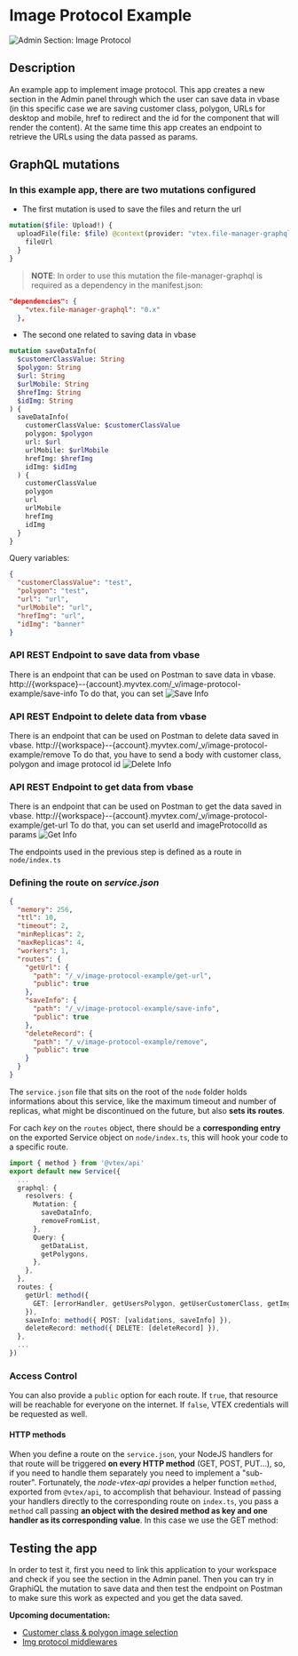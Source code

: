 # Image Protocol Example

![Admin Section: Image Protocol](../public//metadata/images/screenshots/desktop/desktop.png)

## Description

An example app to implement image protocol. This app creates a new section in the Admin panel through which the user can save data in vbase (in this specific case we are saving customer class, polygon, URLs for desktop and mobile, href to redirect and the id for the component that will render the content). At the same time this app creates an endpoint to retrieve the URLs using the data passed as params.

## GraphQL mutations

### In this example app, there are two mutations configured

- The first mutation is used to save the files and return the url

```graphql
mutation($file: Upload!) {
  uploadFile(file: $file) @context(provider: "vtex.file-manager-graphql") {
    fileUrl
  }
}
```

> **NOTE**: In order to use this mutation the file-manager-graphql is required as a dependency in the manifest.json:

```json
"dependencies": {
    "vtex.file-manager-graphql": "0.x"
  },
```

- The second one related to saving data in vbase

```graphql
mutation saveDataInfo(
  $customerClassValue: String
  $polygon: String
  $url: String
  $urlMobile: String
  $hrefImg: String
  $idImg: String
) {
  saveDataInfo(
    customerClassValue: $customerClassValue
    polygon: $polygon
    url: $url
    urlMobile: $urlMobile
    hrefImg: $hrefImg
    idImg: $idImg
  ) {
    customerClassValue
    polygon
    url
    urlMobile
    hrefImg
    idImg
  }
}
```

Query variables:

```json
{
  "customerClassValue": "test",
  "polygon": "test",
  "url": "url",
  "urlMobile": "url",
  "hrefImg": "url",
  "idImg": "banner"
}
```

### API REST Endpoint to save data from vbase

There is an endpoint that can be used on Postman to save data in vbase.
http://{workspace}--{account}.myvtex.com/\_v/image-protocol-example/save-info
To do that, you can set
![Save Info](../public/metadata/images/save-info.png)

### API REST Endpoint to delete data from vbase

There is an endpoint that can be used on Postman to delete data saved in vbase.
http://{workspace}--{account}.myvtex.com/\_v/image-protocol-example/remove
To do that, you have to send a body with customer class, polygon and image protocol id
![Delete Info](../public/metadata/images/delete-info.png)

### API REST Endpoint to get data from vbase

There is an endpoint that can be used on Postman to get the data saved in vbase.
http://{workspace}--{account}.myvtex.com/\_v/image-protocol-example/get-url
To do that, you can set userId and imageProtocolId as params
![Get Info](../public/metadata/images/get-info.png)

The endpoints used in the previous step is defined as a route in `node/index.ts`

### Defining the route on _service.json_

```json
{
  "memory": 256,
  "ttl": 10,
  "timeout": 2,
  "minReplicas": 2,
  "maxReplicas": 4,
  "workers": 1,
  "routes": {
    "getUrl": {
      "path": "/_v/image-protocol-example/get-url",
      "public": true
    },
    "saveInfo": {
      "path": "/_v/image-protocol-example/save-info",
      "public": true
    },
    "deleteRecord": {
      "path": "/_v/image-protocol-example/remove",
      "public": true
    }
  }
}
```

The `service.json` file that sits on the root of the `node` folder holds informations about this service, like the maximum timeout and number of replicas, what might be discontinued on the future, but also **sets its routes**.

For cach _key_ on the `routes` object, there should be a **corresponding entry** on the exported Service object on `node/index.ts`, this will hook your code to a specific route.

```ts
import { method } from '@vtex/api'
export default new Service({
  ...
  graphql: {
    resolvers: {
      Mutation: {
        saveDataInfo,
        removeFromList,
      },
      Query: {
        getDataList,
        getPolygons,
      },
    },
  },
  routes: {
    getUrl: method({
      GET: [errorHandler, getUsersPolygon, getUserCustomerClass, getImgUrl],
    }),
    saveInfo: method({ POST: [validations, saveInfo] }),
    deleteRecord: method({ DELETE: [deleteRecord] }),
  },
  ...
})
```

### Access Control

You can also provide a `public` option for each route. If `true`, that resource will be reachable for everyone on the internet. If `false`, VTEX credentials will be requested as well.

#### HTTP methods

When you define a route on the `service.json`, your NodeJS handlers for that route will be triggered **on every HTTP method** (GET, POST, PUT...), so, if you need to handle them separately you need to implement a "sub-router". Fortunately, the _node-vtex-api_ provides a helper function `method`, exported from `@vtex/api`, to accomplish that behaviour. Instead of passing your handlers directly to the corresponding route on `index.ts`, you pass a `method` call passing **an object with the desired method as key and one handler as its corresponding value**.
In this case we use the GET method:

## Testing the app

In order to test it, first you need to link this application to your workspace and check if you see the section in the Admin panel. Then you can try in GraphiQL the mutation to save data and then test the endpoint on Postman to make sure this work as expected and you get the data saved.


**Upcoming documentation:**

 - [Customer class & polygon image selection](https://github.com/vtex-apps/image-protocol-example/pull/5)
 - [Img protocol middlewares](https://github.com/vtex-apps/image-protocol-example/pull/4)